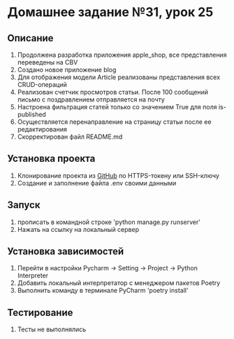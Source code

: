 # Домашнее задание №31, урок 25

## Описание
1. Продолжена разработка приложения apple_shop, все представления переведены на CBV
2. Создано новое приложение blog
3. Для отображения модели Article реализованы представления всех CRUD-операций
4. Реализован счетчик просмотров статьи. После 100 сообщений письмо с поздравлением отправляется на почту
5. Настроена фильтрация статей только со значением True для поля is-published
6. Осуществляется перенаправление на страницу статьи после ее редактирования
7. Скорректирован файл README.md

## Установка проекта
1. Клонирование проекта из [GitHub](https://github.com/yolarus/homework_25) по HTTPS-токену или SSH-ключу
2. Создание и заполнение файла .env своими данными

## Запуск
1. прописать в командной строке 'python manage.py runserver'
2. Нажать на ссылку на локальный сервер


## Установка зависимостей
1. Перейти в настройки Pycharm -> Setting -> Project -> Python Interpreter 
2. Добавить локальный интерпретатор с менеджером пакетов Poetry
3. Выполнить команду в терминале PyCharm 'poetry install'

## Тестирование
1. Тесты не выполнялись 